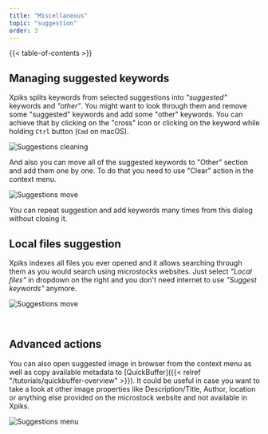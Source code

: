 ```yaml
---
title: "Miscellaneous"
topic: "suggestion"
order: 3
---
```


{{< table-of-contents >}}

## Managing suggested keywords

Xpiks splits keywords from selected suggestions into _"suggested"_ keywords and _"other"_. You might want to look through them and remove some "suggested" keywords and add some "other" keywords. You can achieve that by clicking on the "cross" icon or clicking on the keyword while holding `Ctrl` button (`Cmd` on macOS).

![Suggestions cleaning](/images/tutorials/suggestion/suggestions-cleaning.gif)

And also you can move all of the suggested keywords to "Other" section and add them one by one. To do that you need to use "Clear" action in the context menu.

![Suggestions move](/images/tutorials/suggestion/suggestion-move.gif)

You can repeat suggestion and add keywords many times from this dialog without closing it.

## Local files suggestion

Xpiks indexes all files you ever opened and it allows searching through them as you would search using microstocks websites. Just select _"Local files"_ in dropdown on the right and you don't need internet to use _"Suggest keywords"_ anymore.

![Suggestions move](/images/tutorials/suggestion/local-files.png)

&nbsp;

## Advanced actions

You can also open suggested image in browser from the context menu as well as copy available metadata to [QuickBuffer]({{< relref "/tutorials/quickbuffer-overview" >}}). It could be useful in case you want to take a look at other image properties like Description/Title, Author, location or anything else provided on the microstock website and not available in Xpiks.

![Suggestions menu](/images/tutorials/suggestion/suggestion-menu.png)